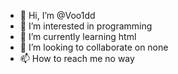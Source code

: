 - 👋 Hi, I’m @Voo1dd
- 👀 I’m interested in programming
- 🌱 I’m currently learning html
- 💞️ I’m looking to collaborate on none
- 📫 How to reach me no way

<!---
Voo1dd/Voo1dd is a ✨ special ✨ repository because its `README.md` (this file) appears on your GitHub profile.
You can click the Preview link to take a look at your changes.
--->
